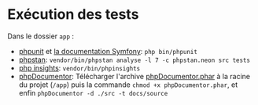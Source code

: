 # Exécution des tests

Dans le dossier `app` :

- [phpunit](https://phpunit.de/) et [la documentation Symfony](https://symfony.com/doc/current/testing.html): `php bin/phpunit`
- [phpstan](https://github.com/phpstan/phpstan): `vendor/bin/phpstan analyse -l 7 -c phpstan.neon src tests`
- [php insights](https://github.com/nunomaduro/phpinsights): `vendor/bin/phpinsights`
- [phpDocumentor](https://docs.phpdoc.org/getting-started/installing.html#phar): Télécharger l'archive [phpDocumentor.phar](http://www.phpdoc.org/phpDocumentor.phar) à la racine du projet (`/app`) puis la commande `chmod +x phpDocumentor.phar`, et enfin `phpDocumentor -d ./src -t docs/source`
